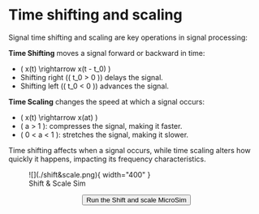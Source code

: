 # Time shifting and scaling

Signal time shifting and scaling are key operations in signal processing:

**Time Shifting** moves a signal forward or backward in time:
- \( x(t) \rightarrow x(t - t_0) \)
- Shifting right (\( t_0 > 0 \)) delays the signal.
- Shifting left (\( t_0 < 0 \)) advances the signal.

**Time Scaling** changes the speed at which a signal occurs:
- \( x(t) \rightarrow x(at) \)
- \( a > 1 \): compresses the signal, making it faster.
- \( 0 < a < 1 \): stretches the signal, making it slower.

Time shifting affects when a signal occurs, while time scaling alters how quickly it happens, impacting its frequency characteristics.

<figure markdown>
   ![](./shift&scale.png){ width="400" }
   <figcaption>Shift & Scale Sim</figcaption>
</figure>

<form action="shiftscale.html" style="text-align:center;">
<button style="align-content: center;" class="md-button md-button--primary">
Run the Shift and scale MicroSim
</button>
</form>






